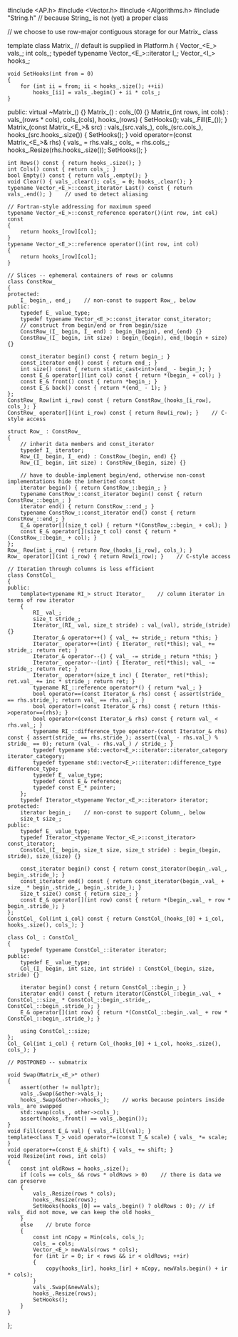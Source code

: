 
#include <AP.h>
#include <Vector.h>
#include <Algorithms.h>
#include "String.h"	// because String_ is not (yet) a proper class



// we choose to use row-major contiguous storage for our Matrix_ class

template<class E_> class Matrix_	// default is supplied in Platform.h
{
	Vector_<E_> vals_;
	int cols_;
	typedef typename Vector_<E_>::iterator I_;
	Vector_<I_> hooks_;

	void SetHooks(int from = 0)
	{
		for (int ii = from; ii < hooks_.size(); ++ii)
			hooks_[ii] = vals_.begin() + ii * cols_;
	}
public:
	virtual ~Matrix_() {}
	Matrix_() : cols_(0) {}
	Matrix_(int rows, int cols) : vals_(rows * cols), cols_(cols), hooks_(rows) { SetHooks(); vals_.Fill(E_()); }
	Matrix_(const Matrix_<E_>& src) : vals_(src.vals_), cols_(src.cols_), hooks_(src.hooks_.size()) { SetHooks(); }
	void operator=(const Matrix_<E_>& rhs) { vals_ = rhs.vals_; cols_ = rhs.cols_; hooks_.Resize(rhs.hooks_.size()); SetHooks(); }

	int Rows() const { return hooks_.size(); }
	int Cols() const { return cols_; }
	bool Empty() const { return vals_.empty(); }
	void Clear() { vals_.clear(); cols_ = 0; hooks_.clear(); }
	typename Vector_<E_>::const_iterator Last() const { return vals_.end(); }    // used to detect aliasing

	// Fortran-style addressing for maximum speed
	typename Vector_<E_>::const_reference operator()(int row, int col) const
	{
		return hooks_[row][col];
	}
	typename Vector_<E_>::reference operator()(int row, int col)
	{
		return hooks_[row][col];
	}

	// Slices -- ephemeral containers of rows or columns
	class ConstRow_
	{
	protected:
		I_ begin_, end_;    // non-const to support Row_, below
	public:
		typedef E_ value_type;
		typedef typename Vector_<E_>::const_iterator const_iterator;
		// construct from begin/end or from begin/size
		ConstRow_(I_ begin, I_ end) : begin_(begin), end_(end) {}
		ConstRow_(I_ begin, int size) : begin_(begin), end_(begin + size) {}

		const_iterator begin() const { return begin_; }
		const_iterator end() const { return end_; }
		int size() const { return static_cast<int>(end_ - begin_); }
		const E_& operator[](int col) const { return *(begin_ + col); }
		const E_& front() const { return *begin_; }
		const E_& back() const { return *(end_ - 1); }
	};
	ConstRow_ Row(int i_row) const { return ConstRow_(hooks_[i_row], cols_); }
	ConstRow_ operator[](int i_row) const { return Row(i_row); }    // C-style access

	struct Row_ : ConstRow_
	{
		// inherit data members and const_iterator
		typedef I_ iterator;
		Row_(I_ begin, I_ end) : ConstRow_(begin, end) {}
		Row_(I_ begin, int size) : ConstRow_(begin, size) {}

		// have to double-implement begin/end, otherwise non-const implementations hide the inherited const
		iterator begin() { return ConstRow_::begin_; }
		typename ConstRow_::const_iterator begin() const { return ConstRow_::begin_; }
		iterator end() { return ConstRow_::end_; }
		typename ConstRow_::const_iterator end() const { return ConstRow_::end_; }
		E_& operator[](size_t col) { return *(ConstRow_::begin_ + col); }
		const E_& operator[](size_t col) const { return *(ConstRow_::begin_ + col); }
	};
	Row_ Row(int i_row) { return Row_(hooks_[i_row], cols_); }
	Row_ operator[](int i_row) { return Row(i_row); }    // C-style access

	// Iteration through columns is less efficient
	class ConstCol_
	{
	public:
		template<typename RI_> struct Iterator_    // column iterator in terms of row iterator
		{
			RI_ val_;
			size_t stride_;
			Iterator_(RI_ val, size_t stride) : val_(val), stride_(stride) {}
			Iterator_& operator++() { val_ += stride_; return *this; }
			Iterator_ operator++(int) { Iterator_ ret(*this); val_ += stride_; return ret; }
			Iterator_& operator--() { val_ -= stride_; return *this; }
			Iterator_ operator--(int) { Iterator_ ret(*this); val_ -= stride_; return ret; }
			Iterator_ operator+(size_t inc) { Iterator_ ret(*this); ret.val_ += inc * stride_; return ret; }
			typename RI_::reference operator*() { return *val_; }
			bool operator==(const Iterator_& rhs) const { assert(stride_ == rhs.stride_); return val_ == rhs.val_; }
			bool operator!=(const Iterator_& rhs) const { return !this->operator==(rhs); }
			bool operator<(const Iterator_& rhs) const { return val_ < rhs.val_; }
			typename RI_::difference_type operator-(const Iterator_& rhs) const { assert(stride_ == rhs.stride_); assert((val_ - rhs.val_) % stride_ == 0); return (val_ - rhs.val_) / stride_; }
			typedef typename std::vector<E_>::iterator::iterator_category iterator_category;
			typedef typename std::vector<E_>::iterator::difference_type difference_type;
			typedef E_ value_type;
			typedef const E_& reference;
			typedef const E_* pointer;
		};
		typedef Iterator_<typename Vector_<E_>::iterator> iterator;
	protected:
		iterator begin_;    // non-const to support Column_, below
		size_t size_;
	public:
		typedef E_ value_type;
		typedef Iterator_<typename Vector_<E_>::const_iterator> const_iterator;
		ConstCol_(I_ begin, size_t size, size_t stride) : begin_(begin, stride), size_(size) {}

		const_iterator begin() const { return const_iterator(begin_.val_, begin_.stride_); }
		const_iterator end() const { return const_iterator(begin_.val_ + size_ * begin_.stride_, begin_.stride_); }
		size_t size() const { return size_; }
		const E_& operator[](int row) const { return *(begin_.val_ + row * begin_.stride_); }
	};
	ConstCol_ Col(int i_col) const { return ConstCol_(hooks_[0] + i_col, hooks_.size(), cols_); }

	class Col_ : ConstCol_
	{
		typedef typename ConstCol_::iterator iterator;
	public:
		typedef E_ value_type;
		Col_(I_ begin, int size, int stride) : ConstCol_(begin, size, stride) {}

		iterator begin() const { return ConstCol_::begin_; }
		iterator end() const { return iterator(ConstCol_::begin_.val_ + ConstCol_::size_ * ConstCol_::begin_.stride_, ConstCol_::begin_.stride_); }
		E_& operator[](int row) { return *(ConstCol_::begin_.val_ + row * ConstCol_::begin_.stride_); }

		using ConstCol_::size;
	};
	Col_ Col(int i_col) { return Col_(hooks_[0] + i_col, hooks_.size(), cols_); }

	// POSTPONED -- submatrix

	void Swap(Matrix_<E_>* other)
	{
		assert(other != nullptr);
		vals_.Swap(&other->vals_);
		hooks_.Swap(&other->hooks_);    // works because pointers inside vals_ are swapped
		std::swap(cols_, other->cols_);
		assert(hooks_.front() == vals_.begin());
	}
	void Fill(const E_& val) { vals_.Fill(val); }
	template<class T_> void operator*=(const T_& scale) { vals_ *= scale; }
	void operator+=(const E_& shift) { vals_ += shift; }
	void Resize(int rows, int cols)
	{
		const int oldRows = hooks_.size();
		if (cols == cols_ && rows * oldRows > 0)    // there is data we can preserve
		{
			vals_.Resize(rows * cols);
			hooks_.Resize(rows);
			SetHooks(hooks_[0] == vals_.begin() ? oldRows : 0);	// if vals_ did not move, we can keep the old hooks_
		}
		else    // brute force
		{
			const int nCopy = Min(cols, cols_);
			cols_ = cols;
			Vector_<E_> newVals(rows * cols);
			for (int ir = 0; ir < rows && ir < oldRows; ++ir)
			{
				copy(hooks_[ir], hooks_[ir] + nCopy, newVals.begin() + ir * cols);
			}
			vals_.Swap(&newVals);
			hooks_.Resize(rows);
			SetHooks();
		}
	}
};
